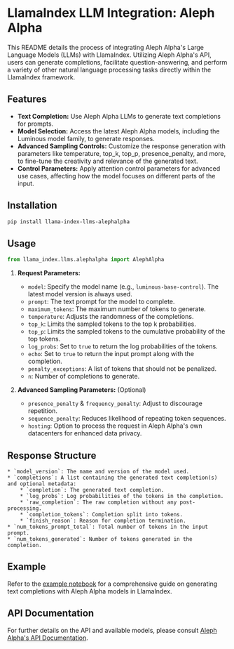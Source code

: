 # LlamaIndex LLM Integration: Aleph Alpha

This README details the process of integrating Aleph Alpha's Large Language Models (LLMs) with LlamaIndex. Utilizing Aleph Alpha's API, users can generate completions, facilitate question-answering, and perform a variety of other natural language processing tasks directly within the LlamaIndex framework.

## Features

- **Text Completion:** Use Aleph Alpha LLMs to generate text completions for prompts.
- **Model Selection:** Access the latest Aleph Alpha models, including the Luminous model family, to generate responses.
- **Advanced Sampling Controls:** Customize the response generation with parameters like temperature, top_k, top_p, presence_penalty, and more, to fine-tune the creativity and relevance of the generated text.
- **Control Parameters:** Apply attention control parameters for advanced use cases, affecting how the model focuses on different parts of the input.

## Installation

```bash
pip install llama-index-llms-alephalpha
```

## Usage

```python
from llama_index.llms.alephalpha import AlephAlpha
```

1. **Request Parameters:**

   - `model`: Specify the model name (e.g., `luminous-base-control`). The latest model version is always used.
   - `prompt`: The text prompt for the model to complete.
   - `maximum_tokens`: The maximum number of tokens to generate.
   - `temperature`: Adjusts the randomness of the completions.
   - `top_k`: Limits the sampled tokens to the top k probabilities.
   - `top_p`: Limits the sampled tokens to the cumulative probability of the top tokens.
   - `log_probs`: Set to `true` to return the log probabilities of the tokens.
   - `echo`: Set to `true` to return the input prompt along with the completion.
   - `penalty_exceptions`: A list of tokens that should not be penalized.
   - `n`: Number of completions to generate.

2. **Advanced Sampling Parameters:** (Optional)

   - `presence_penalty` & `frequency_penalty`: Adjust to discourage repetition.
   - `sequence_penalty`: Reduces likelihood of repeating token sequences.
   - `hosting`: Option to process the request in Aleph Alpha's own datacenters for enhanced data privacy.

## Response Structure

    * `model_version`: The name and version of the model used.
    * `completions`: A list containing the generated text completion(s) and optional metadata:
        * `completion`: The generated text completion.
        * `log_probs`: Log probabilities of the tokens in the completion.
        * `raw_completion`: The raw completion without any post-processing.
        * `completion_tokens`: Completion split into tokens.
        * `finish_reason`: Reason for completion termination.
    * `num_tokens_prompt_total`: Total number of tokens in the input prompt.
    * `num_tokens_generated`: Number of tokens generated in the completion.

## Example

Refer to the [example notebook](../../../docs/examples/llm/alephalpha.ipynb) for a comprehensive guide on generating text completions with Aleph Alpha models in LlamaIndex.

## API Documentation

For further details on the API and available models, please consult [Aleph Alpha's API Documentation](https://docs.aleph-alpha.com/api/complete/).
